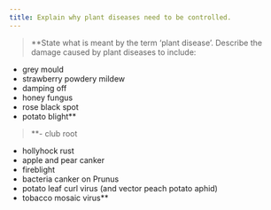 ```yaml
---
title: Explain why plant diseases need to be controlled.
---
```



> **State what is meant by the term ‘plant disease’.
Describe the damage caused by plant diseases to
include:
- grey mould
- strawberry powdery mildew
- damping off
- honey fungus
- rose black spot
- potato blight** 

> **- club root
- hollyhock rust
- apple and pear canker
- fireblight
- bacteria canker on Prunus
- potato leaf curl virus (and vector peach
potato aphid)
- tobacco mosaic virus** 

